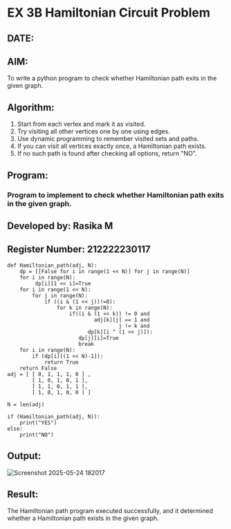 # EX 3B Hamiltonian Circuit Problem
## DATE: 
## AIM:
To write a python program to check whether Hamiltonian path exits in the given graph.

## Algorithm:
1. Start from each vertex and mark it as visited.
2. Try visiting all other vertices one by one using edges.
3. Use dynamic programming to remember visited sets and paths.
4. If you can visit all vertices exactly once, a Hamiltonian path exists. 
5. If no such path is found after checking all options, return "NO".  

## Program:

### Program to implement to check whether Hamiltonian path exits in the given graph.
## Developed by: Rasika M
## Register Number: 212222230117

```
def Hamiltonian_path(adj, N):
    dp = [[False for i in range(1 << N)] for j in range(N)]
    for i in range(N):
         dp[i][1 << i]=True
    for i in range(1 << N):
        for j in range(N):
            if ((i & (1 << j))!=0):
                for k in range(N):
                    if((i & (1 << k)) != 0 and
                            adj[k][j] == 1 and
                                    j != k and
                          dp[k][i ^ (1 << j)]):
                       dp[j][i]=True
                       break
    for i in range(N):
        if (dp[i][(1 << N)-1]):
            return True
    return False
adj = [ [ 0, 1, 1, 1, 0 ] ,
        [ 1, 0, 1, 0, 1 ],
        [ 1, 1, 0, 1, 1 ],
        [ 1, 0, 1, 0, 0 ] ]
 
N = len(adj)
 
if (Hamiltonian_path(adj, N)):
    print("YES")
else:
    print("NO")
```
## Output:
![Screenshot 2025-05-24 182017](https://github.com/user-attachments/assets/f8507216-899c-4a36-90a6-ecef7d81b608)

## Result:
The Hamiltonian path program executed successfully, and it determined whether a Hamiltonian path exists in the given graph.
